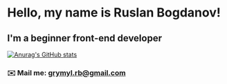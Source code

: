 # Hello, my name is Ruslan Bogdanov!

## I'm a beginner front-end developer

[![Anurag's GitHub stats](https://github-readme-stats.vercel.app/api?username=XXXmez&theme=dark)](https://github.com/anuraghazra/github-readme-stats)

<!-- ## 💼 Portfolio in developing  -->
<!-- ## 📋 CV in developing -->

<!-- ### Main Skills and Technologies
![HTML]
![CSS]
![JS]
![ReactJS]
![GitHub] -->

### ✉️ Mail me: grymyl.rb@gmail.com

<!--
**XXXmez/XXXmez** is a ✨ _special_ ✨ repository because its `README.md` (this file) appears on your GitHub profile.

Here are some ideas to get you started:

- 🔭 I’m currently working on ...
- 🌱 I’m currently learning ...
- 👯 I’m looking to collaborate on ...
- 🤔 I’m looking for help with ...
- 💬 Ask me about ...
- 📫 How to reach me: ...
- 😄 Pronouns: ...
- ⚡ Fun fact: ...
-->
